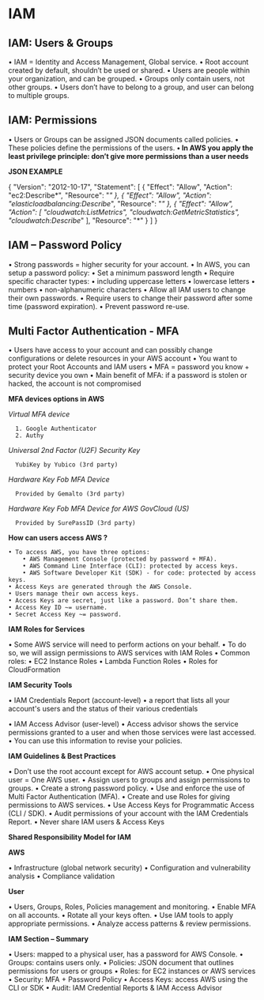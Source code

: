 # IAM

## IAM: Users & Groups

  • IAM = Identity and Access Management, Global service.
  • Root account created by default, shouldn’t be used or shared.
  • Users are people within your organization, and can be grouped.
  • Groups only contain users, not other groups.
  • Users don’t have to belong to a group, and user can belong to multiple groups.
  
## IAM: Permissions

• Users or Groups can be assigned JSON documents called policies.
• These policies define the permissions of the users.
**• In AWS you apply the least privilege principle: don’t give more permissions than a user needs**

**JSON EXAMPLE**

{
"Version": "2012-10-17",
"Statement": [
{
"Effect": "Allow",
"Action": "ec2:Describe*",
"Resource": "*"
},
{
"Effect": "Allow",
"Action": "elasticloadbalancing:Describe*",
"Resource": "*"
},
{
"Effect": "Allow",
"Action": [
"cloudwatch:ListMetrics",
"cloudwatch:GetMetricStatistics",
"cloudwatch:Describe*"
],
"Resource": "*"
}
]
}

## IAM – Password Policy

  • Strong passwords = higher security for your account.
  • In AWS, you can setup a password policy:
      • Set a minimum password length
      • Require specific character types:
      • including uppercase letters
      • lowercase letters
      • numbers
      • non-alphanumeric characters
  • Allow all IAM users to change their own passwords.
  • Require users to change their password after some time (password expiration).
  • Prevent password re-use.
  
## Multi Factor Authentication - MFA

  • Users have access to your account and can possibly change configurations or delete resources in your AWS account
  • You want to protect your Root Accounts and IAM users
  • MFA = password you know + security device you own
  • Main benefit of MFA:
      if a password is stolen or hacked, the account is not compromised
      
  **MFA devices options in AWS**
  
   *Virtual MFA device* 
      
      1. Google Authenticator
      2. Authy
      
   *Universal 2nd Factor (U2F) Security Key*
   
      YubiKey by Yubico (3rd party)
      
   *Hardware Key Fob MFA Device*
   
      Provided by Gemalto (3rd party)
      
   *Hardware Key Fob MFA Device for AWS GovCloud (US)*
   
      Provided by SurePassID (3rd party)
      
 **How can users access AWS ?**
 
    • To access AWS, you have three options:
        • AWS Management Console (protected by password + MFA).
        • AWS Command Line Interface (CLI): protected by access keys.
        • AWS Software Developer Kit (SDK) - for code: protected by access keys.
    • Access Keys are generated through the AWS Console.
    • Users manage their own access keys.
    • Access Keys are secret, just like a password. Don’t share them.
    • Access Key ID ~= username.
    • Secret Access Key ~= password.
    
 **IAM Roles for Services**
 
• Some AWS service will need to perform actions on your behalf.
• To do so, we will assign permissions to AWS services with IAM Roles
• Common roles:
      • EC2 Instance Roles
      • Lambda Function Roles
      • Roles for CloudFormation
 
**IAM Security Tools**

• IAM Credentials Report (account-level)
    • a report that lists all your account's users and the status of their various credentials
    
• IAM Access Advisor (user-level)
    • Access advisor shows the service permissions granted to a user and when those
      services were last accessed.
    • You can use this information to revise your policies.
    
    
**IAM Guidelines & Best Practices**

• Don’t use the root account except for AWS account setup.
• One physical user = One AWS user.
• Assign users to groups and assign permissions to groups.
• Create a strong password policy.
• Use and enforce the use of Multi Factor Authentication (MFA).
• Create and use Roles for giving permissions to AWS services.
• Use Access Keys for Programmatic Access (CLI / SDK).
• Audit permissions of your account with the IAM Credentials Report.
• Never share IAM users & Access Keys

**Shared Responsibility Model for IAM**

  **AWS**
  
• Infrastructure (global network security)
• Configuration and vulnerability analysis
• Compliance validation

  **User**
  
• Users, Groups, Roles, Policies management and monitoring.
• Enable MFA on all accounts.
• Rotate all your keys often.
• Use IAM tools to apply appropriate permissions.
• Analyze access patterns & review permissions.

**IAM Section – Summary**

• Users: mapped to a physical user, has a password for AWS Console.
• Groups: contains users only.
• Policies: JSON document that outlines permissions for users or groups
• Roles: for EC2 instances or AWS services
• Security: MFA + Password Policy
• Access Keys: access AWS using the CLI or SDK
• Audit: IAM Credential Reports & IAM Access Advisor
